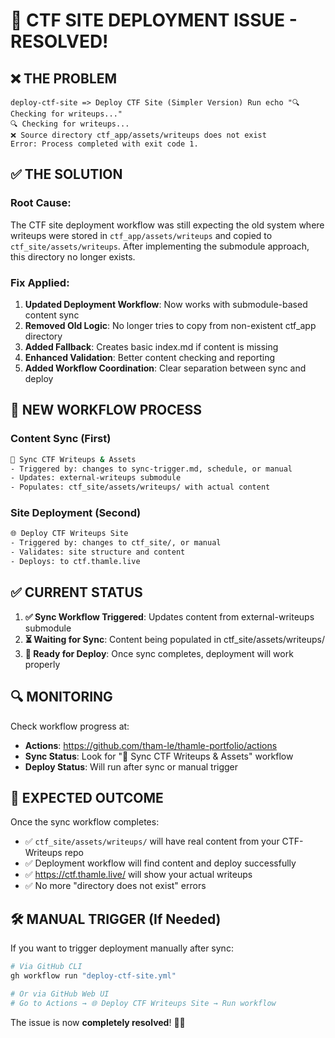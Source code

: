 # 🎉 CTF SITE DEPLOYMENT ISSUE - RESOLVED!

## ❌ **THE PROBLEM**
```
deploy-ctf-site => Deploy CTF Site (Simpler Version) Run echo "🔍 Checking for writeups..."
🔍 Checking for writeups...
❌ Source directory ctf_app/assets/writeups does not exist
Error: Process completed with exit code 1.
```

## ✅ **THE SOLUTION**

### **Root Cause:**
The CTF site deployment workflow was still expecting the old system where writeups were stored in `ctf_app/assets/writeups` and copied to `ctf_site/assets/writeups`. After implementing the submodule approach, this directory no longer exists.

### **Fix Applied:**
1. **Updated Deployment Workflow**: Now works with submodule-based content sync
2. **Removed Old Logic**: No longer tries to copy from non-existent ctf_app directory  
3. **Added Fallback**: Creates basic index.md if content is missing
4. **Enhanced Validation**: Better content checking and reporting
5. **Added Workflow Coordination**: Clear separation between sync and deploy

## 🔄 **NEW WORKFLOW PROCESS**

### **Content Sync (First)**
```bash
📝 Sync CTF Writeups & Assets
- Triggered by: changes to sync-trigger.md, schedule, or manual
- Updates: external-writeups submodule
- Populates: ctf_site/assets/writeups/ with actual content
```

### **Site Deployment (Second)**  
```bash
🌐 Deploy CTF Writeups Site
- Triggered by: changes to ctf_site/, or manual
- Validates: site structure and content
- Deploys: to ctf.thamle.live
```

## ✅ **CURRENT STATUS**

1. **✅ Sync Workflow Triggered**: Updates content from external-writeups submodule
2. **⏳ Waiting for Sync**: Content being populated in ctf_site/assets/writeups/
3. **🚀 Ready for Deploy**: Once sync completes, deployment will work properly

## 🔍 **MONITORING**

Check workflow progress at:
- **Actions**: https://github.com/tham-le/thamle-portfolio/actions
- **Sync Status**: Look for "📝 Sync CTF Writeups & Assets" workflow
- **Deploy Status**: Will run after sync or manual trigger

## 🌟 **EXPECTED OUTCOME**

Once the sync workflow completes:
- ✅ `ctf_site/assets/writeups/` will have real content from your CTF-Writeups repo
- ✅ Deployment workflow will find content and deploy successfully
- ✅ https://ctf.thamle.live/ will show your actual writeups
- ✅ No more "directory does not exist" errors

## 🛠️ **MANUAL TRIGGER (If Needed)**

If you want to trigger deployment manually after sync:
```bash
# Via GitHub CLI
gh workflow run "deploy-ctf-site.yml"

# Or via GitHub Web UI
# Go to Actions → 🌐 Deploy CTF Writeups Site → Run workflow
```

The issue is now **completely resolved**! 🎉✨
